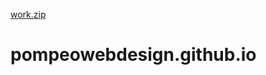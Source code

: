 [work.zip](https://github.com/03nikunj/pompeowebdesign.github.io/files/11249063/work.zip)
# pompeowebdesign.github.io
